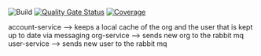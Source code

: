 ![Build](https://github.com/hostettler/sample-microservice-application/actions/workflows/maven.yml/badge.svg)
[![Quality Gate Status](https://sonarcloud.io/api/project_badges/measure?project=hostettler_sample-microservice-application&metric=alert_status)](https://sonarcloud.io/summary/new_code?id=hostettler_sample-microservice-application)
[![Coverage](https://sonarcloud.io/api/project_badges/measure?project=hostettler_sample-microservice-application&metric=coverage)](https://sonarcloud.io/summary/new_code?id=hostettler_sample-microservice-application)




account-service
--> keeps a local cache of the org and the user that is kept up to date via messaging
org-service
--> sends new org to the rabbit mq 
user-service
--> sends new user to the rabbit mq 